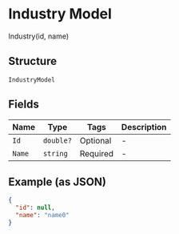 
# Industry Model

Industry(id, name)

## Structure

`IndustryModel`

## Fields

| Name | Type | Tags | Description |
|  --- | --- | --- | --- |
| `Id` | `double?` | Optional | - |
| `Name` | `string` | Required | - |

## Example (as JSON)

```json
{
  "id": null,
  "name": "name0"
}
```

